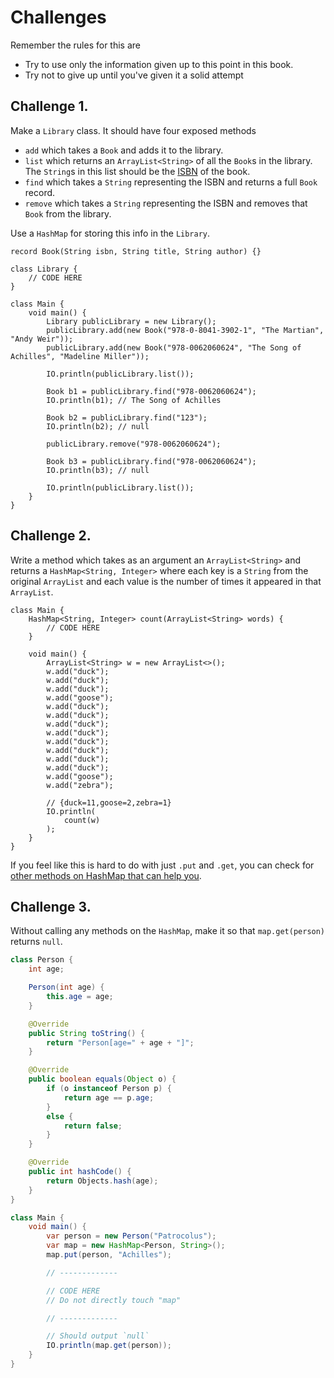 # Challenges

Remember the rules for this are

- Try to use only the information given up to this point in this book.
- Try not to give up until you've given it a solid attempt

## Challenge 1.


Make a `Library` class. It should have four exposed methods

- `add` which takes a `Book` and adds it to the library.
- `list` which returns an `ArrayList<String>` of all the `Book`s in the library.
The `String`s in this list should be the [ISBN](https://en.wikipedia.org/wiki/ISBN)
of the book.
- `find` which takes a `String` representing the ISBN and returns a full `Book` record.
- `remove` which takes a `String` representing the ISBN and removes that `Book` from the
library.

Use a `HashMap` for storing this info in the `Library`.

```java,editable
record Book(String isbn, String title, String author) {}

class Library {
    // CODE HERE
}

class Main {
    void main() {
        Library publicLibrary = new Library();
        publicLibrary.add(new Book("978-0-8041-3902-1", "The Martian", "Andy Weir"));
        publicLibrary.add(new Book("978-0062060624", "The Song of Achilles", "Madeline Miller"));

        IO.println(publicLibrary.list());

        Book b1 = publicLibrary.find("978-0062060624");
        IO.println(b1); // The Song of Achilles

        Book b2 = publicLibrary.find("123");
        IO.println(b2); // null

        publicLibrary.remove("978-0062060624");

        Book b3 = publicLibrary.find("978-0062060624");
        IO.println(b3); // null

        IO.println(publicLibrary.list());
    }
}
```

## Challenge 2.

Write a method which takes as an argument an `ArrayList<String>`
and returns a `HashMap<String, Integer>` where each key is
a `String` from the original `ArrayList` and each value is the number
of times it appeared in that `ArrayList`.

```java,editable
class Main {
    HashMap<String, Integer> count(ArrayList<String> words) {
        // CODE HERE
    }

    void main() {
        ArrayList<String> w = new ArrayList<>();
        w.add("duck");
        w.add("duck");
        w.add("duck");
        w.add("goose");
        w.add("duck");
        w.add("duck");
        w.add("duck");
        w.add("duck");
        w.add("duck");
        w.add("duck");
        w.add("duck");
        w.add("duck");
        w.add("goose");
        w.add("zebra");

        // {duck=11,goose=2,zebra=1}
        IO.println(
            count(w)
        );
    }
}
```

If you feel like this is hard to do with just `.put` and `.get`, you can 
check for [other methods on HashMap that can help you](https://docs.oracle.com/en/java/javase/25/docs/api/java.base/java/util/HashMap.html).

## Challenge 3.

Without calling any methods on the `HashMap`, make it so that `map.get(person)` returns `null`.

```java
class Person {
    int age;

    Person(int age) {
        this.age = age;
    }

    @Override
    public String toString() {
        return "Person[age=" + age + "]";
    }

    @Override
    public boolean equals(Object o) {
        if (o instanceof Person p) {
            return age == p.age;
        }
        else {
            return false;
        }
    }

    @Override
    public int hashCode() {
        return Objects.hash(age);
    }
}

class Main {
    void main() {
        var person = new Person("Patrocolus");
        var map = new HashMap<Person, String>();
        map.put(person, "Achilles");

        // -------------

        // CODE HERE
        // Do not directly touch "map"

        // -------------

        // Should output `null`
        IO.println(map.get(person));
    }
}
```